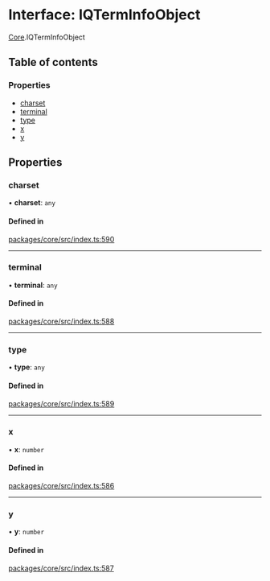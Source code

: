 # Interface: IQTermInfoObject

[Core](../modules/Core.md).IQTermInfoObject

## Table of contents

### Properties

- [charset](Core.IQTermInfoObject.md#charset)
- [terminal](Core.IQTermInfoObject.md#terminal)
- [type](Core.IQTermInfoObject.md#type)
- [x](Core.IQTermInfoObject.md#x)
- [y](Core.IQTermInfoObject.md#y)

## Properties

### charset

• **charset**: `any`

#### Defined in

[packages/core/src/index.ts:590](https://github.com/iniquitybbs/iniquity/blob/ec15de2/packages/core/src/index.ts#L590)

___

### terminal

• **terminal**: `any`

#### Defined in

[packages/core/src/index.ts:588](https://github.com/iniquitybbs/iniquity/blob/ec15de2/packages/core/src/index.ts#L588)

___

### type

• **type**: `any`

#### Defined in

[packages/core/src/index.ts:589](https://github.com/iniquitybbs/iniquity/blob/ec15de2/packages/core/src/index.ts#L589)

___

### x

• **x**: `number`

#### Defined in

[packages/core/src/index.ts:586](https://github.com/iniquitybbs/iniquity/blob/ec15de2/packages/core/src/index.ts#L586)

___

### y

• **y**: `number`

#### Defined in

[packages/core/src/index.ts:587](https://github.com/iniquitybbs/iniquity/blob/ec15de2/packages/core/src/index.ts#L587)
